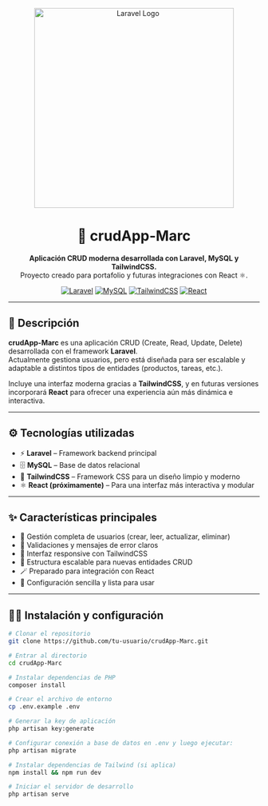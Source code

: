 <p align="center">
  <img src="https://raw.githubusercontent.com/laravel/art/master/logo-lockup/5%20SVG/2%20CMYK/1%20Full%20Color/laravel-logolockup-cmyk-red.svg" width="400" alt="Laravel Logo">
</p>

<h1 align="center">🚀 crudApp-Marc</h1>

<p align="center">
  <b>Aplicación CRUD moderna desarrollada con Laravel, MySQL y TailwindCSS.</b><br>
  Proyecto creado para portafolio y futuras integraciones con React ⚛️.
</p>

<p align="center">
  <a href="https://laravel.com"><img src="https://img.shields.io/badge/Laravel-11.x-ff2d20?style=flat&logo=laravel&logoColor=white" alt="Laravel"></a>
  <a href="https://www.mysql.com/"><img src="https://img.shields.io/badge/MySQL-Database-4479A1?style=flat&logo=mysql&logoColor=white" alt="MySQL"></a>
  <a href="https://tailwindcss.com/"><img src="https://img.shields.io/badge/TailwindCSS-Framework-38bdf8?style=flat&logo=tailwindcss&logoColor=white" alt="TailwindCSS"></a>
  <a href="#"><img src="https://img.shields.io/badge/React-(soon)-61dafb?style=flat&logo=react&logoColor=white" alt="React"></a>
</p>

---

## 📖 Descripción

**crudApp-Marc** es una aplicación CRUD (Create, Read, Update, Delete) desarrollada con el framework **Laravel**.  
Actualmente gestiona usuarios, pero está diseñada para ser escalable y adaptable a distintos tipos de entidades (productos, tareas, etc.).

Incluye una interfaz moderna gracias a **TailwindCSS**, y en futuras versiones incorporará **React** para ofrecer una experiencia aún más dinámica e interactiva.

---

## ⚙️ Tecnologías utilizadas

- ⚡ **Laravel** – Framework backend principal  
- 🗄️ **MySQL** – Base de datos relacional  
- 🎨 **TailwindCSS** – Framework CSS para un diseño limpio y moderno  
- ⚛️ **React (próximamente)** – Para una interfaz más interactiva y modular  

---

## ✨ Características principales

- 👤 Gestión completa de usuarios (crear, leer, actualizar, eliminar)
- 🔐 Validaciones y mensajes de error claros
- 🎨 Interfaz responsive con TailwindCSS
- 🧩 Estructura escalable para nuevas entidades CRUD
- 🪄 Preparado para integración con React
- 💾 Configuración sencilla y lista para usar

---

## 🧑‍💻 Instalación y configuración

```bash
# Clonar el repositorio
git clone https://github.com/tu-usuario/crudApp-Marc.git

# Entrar al directorio
cd crudApp-Marc

# Instalar dependencias de PHP
composer install

# Crear el archivo de entorno
cp .env.example .env

# Generar la key de aplicación
php artisan key:generate

# Configurar conexión a base de datos en .env y luego ejecutar:
php artisan migrate

# Instalar dependencias de Tailwind (si aplica)
npm install && npm run dev

# Iniciar el servidor de desarrollo
php artisan serve
